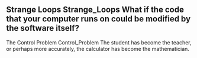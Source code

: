 Strange Loops
Strange_Loops
What if the code that your computer runs on could be modified by the software itself?
---
The Control Problem
Control_Problem
The student has become the teacher, or perhaps more accurately, the calculator has become the mathematician.
